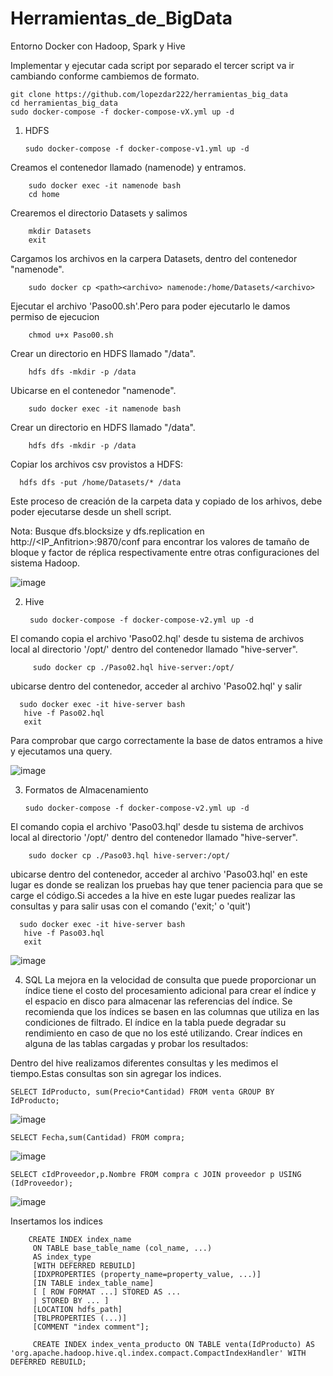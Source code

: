 # Herramientas_de_BigData
Entorno Docker con Hadoop, Spark y Hive

Implementar y ejecutar cada script por separado el tercer script va ir cambiando conforme cambiemos de formato.

    git clone https://github.com/lopezdar222/herramientas_big_data
    cd herramientas_big_data
    sudo docker-compose -f docker-compose-vX.yml up -d

1) HDFS

       sudo docker-compose -f docker-compose-v1.yml up -d
   
Creamos el contenedor llamado (namenode) y entramos.
        
        sudo docker exec -it namenode bash
        cd home 

Crearemos el directorio Datasets y salimos
        
        mkdir Datasets
        exit
Cargamos los archivos en la carpera Datasets, dentro del contenedor "namenode".

        sudo docker cp <path><archivo> namenode:/home/Datasets/<archivo>

Ejecutar el archivo 'Paso00.sh'.Pero para poder ejecutarlo le damos permiso de ejecucion

        chmod u+x Paso00.sh
        
Crear un directorio en HDFS llamado "/data".
        
        hdfs dfs -mkdir -p /data

Ubicarse en el contenedor "namenode".

        sudo docker exec -it namenode bash

Crear un directorio en HDFS llamado "/data".

        hdfs dfs -mkdir -p /data

Copiar los archivos csv provistos a HDFS:

      hdfs dfs -put /home/Datasets/* /data

Este proceso de creación de la carpeta data y copiado de los arhivos, debe poder ejecutarse desde un shell script.

Nota: Busque dfs.blocksize y dfs.replication en http://<IP_Anfitrion>:9870/conf para encontrar los valores de tamaño de bloque y factor de réplica respectivamente entre otras configuraciones del sistema Hadoop.

![image](https://github.com/ylathan/Herramientas-de-BigData/assets/98925562/596a9f3f-0322-4eab-a5b8-71ff7263a386)

2) Hive
   
        sudo docker-compose -f docker-compose-v2.yml up -d
   
El comando copia el archivo 'Paso02.hql' desde tu sistema de archivos local al directorio '/opt/' dentro del contenedor llamado "hive-server".

         sudo docker cp ./Paso02.hql hive-server:/opt/

         
 ubicarse dentro del contenedor, acceder al archivo 'Paso02.hql' y salir

      sudo docker exec -it hive-server bash
       hive -f Paso02.hql
       exit



Para comprobar que cargo correctamente la base de datos entramos a hive y ejecutamos una query.

![image](https://github.com/ylathan/Herramientas-de-BigData/assets/98925562/254ed713-c805-4fca-bbc9-ac073f1f5f04)

3) Formatos de Almacenamiento

       sudo docker-compose -f docker-compose-v2.yml up -d
El comando copia el archivo 'Paso03.hql' desde tu sistema de archivos local al directorio '/opt/' dentro del contenedor llamado "hive-server".
        
        sudo docker cp ./Paso03.hql hive-server:/opt/

ubicarse dentro del contenedor, acceder al archivo 'Paso03.hql'  en este lugar es donde se realizan los pruebas hay que tener paciencia para que se carge el código.Si accedes a la hive en este lugar puedes realizar las consultas y para salir usas con el comando ('exit;' o 'quit')

      sudo docker exec -it hive-server bash
       hive -f Paso03.hql
       exit

![image](https://github.com/ylathan/Herramientas-de-BigData/assets/98925562/137fdd60-9f2c-433b-b6d3-65ea8083e65a)

4) SQL
La mejora en la velocidad de consulta que puede proporcionar un índice tiene el costo del procesamiento adicional para crear el índice y el espacio en disco para almacenar las referencias del índice. Se recomienda que los índices se basen en las columnas que utiliza en las condiciones de filtrado. El índice en la tabla puede degradar su rendimiento en caso de que no los esté utilizando. Crear índices en alguna de las tablas cargadas y probar los resultados:

Dentro del hive realizamos diferentes consultas y les medimos el tiempo.Estas consultas son sin agregar los indices.

    SELECT IdProducto, sum(Precio*Cantidad) FROM venta GROUP BY IdProducto;
![image](https://github.com/ylathan/Herramientas-de-BigData/assets/98925562/bf2d0e48-e53f-49dd-bcf9-21b11121fa6a)

    SELECT Fecha,sum(Cantidad) FROM compra;
![image](https://github.com/ylathan/Herramientas-de-BigData/assets/98925562/cc4a897b-26d0-4425-b1fe-4d70f06b05a2)

    SELECT cIdProveedor,p.Nombre FROM compra c JOIN proveedor p USING (IdProveedor);
![image](https://github.com/ylathan/Herramientas-de-BigData/assets/98925562/6e5f1788-3e3f-4df3-bbb1-f970fdea6c3d)


Insertamos los indices

        CREATE INDEX index_name
         ON TABLE base_table_name (col_name, ...)
         AS index_type
         [WITH DEFERRED REBUILD]
         [IDXPROPERTIES (property_name=property_value, ...)]
         [IN TABLE index_table_name]
         [ [ ROW FORMAT ...] STORED AS ...
         | STORED BY ... ]
         [LOCATION hdfs_path]
         [TBLPROPERTIES (...)]
         [COMMENT "index comment"];

         CREATE INDEX index_venta_producto ON TABLE venta(IdProducto) AS 'org.apache.hadoop.hive.ql.index.compact.CompactIndexHandler' WITH DEFERRED REBUILD;








   










        


